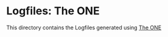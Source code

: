 Logfiles: The ONE
=================

This directory contains the Logfiles generated using
[The ONE](https://akeranen.github.io/the-one/)
